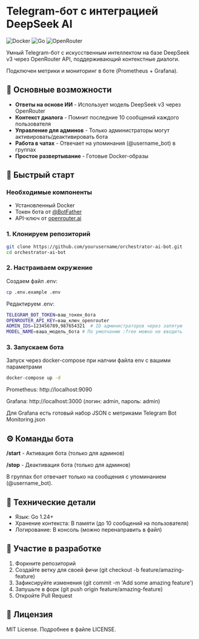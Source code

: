 # Telegram-бот с интеграцией DeepSeek AI

<img src="https://img.shields.io/badge/Docker-✓-blue?logo=docker" alt="Docker"> <img src="https://img.shields.io/badge/Go-1.21+-00ADD8?logo=go" alt="Go"> <img src="https://img.shields.io/badge/OpenRouter-API-7F5AB6" alt="OpenRouter">

Умный Telegram-бот с искусственным интеллектом на базе DeepSeek v3 через OpenRouter API, поддерживающий контекстные диалоги.

Подключен метрики и мониторинг в боте (Prometheus + Grafana).

## 🌟 Основные возможности

- **Ответы на основе ИИ** - Использует модель DeepSeek v3 через OpenRouter
- **Контекст диалога** - Помнит последние 10 сообщений каждого пользователя
- **Управление для админов** - Только администраторы могут активировать/деактивировать бота
- **Работа в чатах** - Отвечает на упоминания (@username_bot) в группах
- **Простое развертывание** - Готовые Docker-образы

## 🚀 Быстрый старт

### Необходимые компоненты
- Установленный Docker
- Токен бота от [@BotFather](https://t.me/BotFather)
- API-ключ от [openrouter.ai](https://openrouter.ai)

### 1. Клонируем репозиторий
```bash
git clone https://github.com/yourusername/orchestrator-ai-bot.git
cd orchestrator-ai-bot
```
### 2. Настраиваем окружение
Создаем файл .env:
```bash
cp .env.example .env
```
Редактируем .env:
```bash
TELEGRAM_BOT_TOKEN=ваш_токен_бота
OPENROUTER_API_KEY=ваш_ключ_openrouter
ADMIN_IDS=123456789,987654321  # ID администраторов через запятую
MODEL_NAME=ваша_модель_бота # По умолчанию :free можно не вводить
```
### 3. Запускаем бота

Запуск через docker-compose при налчии файла env с вашими параметрами
```bash
docker-compose up -d
```
Prometheus: http://localhost:9090

Grafana: http://localhost:3000 (логин: admin, пароль: admin)

Для Grafana есть готовый набор JSON с метриками Telegram Bot Monitoring.json

## ⚙️ Команды бота
**/start** - Активация бота (только для админов)

**/stop** - Деактивация бота (только для админов)

В группах бот отвечает только на сообщения с упоминанием (@username_bot).
## 🔧 Технические детали
- Язык: Go 1.24+
- Хранение контекста: В памяти (до 10 сообщений на пользователя)
- Логирование: В консоль (можно перенаправить в файл)
## 🤝 Участие в разработке
1. Форкните репозиторий
2. Создайте ветку для своей фичи (git checkout -b feature/amazing-feature)
3. Зафиксируйте изменения (git commit -m 'Add some amazing feature')
4. Запушьте в форк (git push origin feature/amazing-feature)
5. Откройте Pull Request

## 📝 Лицензия
MIT License. Подробнее в файле LICENSE.
